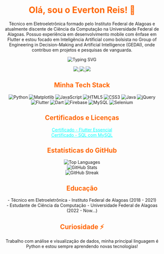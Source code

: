<h1 align="center" style="color: #FF6600;">Olá, sou o Everton Reis! 👋</h1>

<p align="center">
  Técnico em Eletroeletrônica formado pelo Instituto Federal de Alagoas e atualmente discente de Ciência da Computação na Universidade Federal de Alagoas. Possuo experiência em desenvolvimento mobile com ênfase em Flutter e estou focado em Inteligência Artificial como bolsista no Group of Engineering in Decision-Making and Artificial Intelligence (GEDAI), onde contribuo em projetos e pesquisas de vanguarda.
</p>

<p align="center">
  <img src="https://readme-typing-svg.herokuapp.com/?color=FFFFFF&lines=Welcome%2C+:)+%F0%9F%91%8B" alt="Typing SVG">
</p>

<p align="center">
  <a href="https://github.com/evertonreis1" alt="GitHub">
    <img src="https://img.shields.io/badge/GitHub-000000?style=for-the-badge&logo=github&logoColor=white" />
  </a>
  <a href="mailto:itsevertonreis@gmail.com" alt="Gmail">
    <img src="https://img.shields.io/badge/itsevertonreis@gmail.com-F74141?style=for-the-badge&logoColor=white&logo=gmail" />
  </a>
  <a href="https://www.linkedin.com/in/everton-reis-155a74236/" alt="LinkedIn">
    <img src="https://img.shields.io/badge/LinkedIn-%230077B5?style=for-the-badge&logo=linkedin&logoColor=white" />
  </a>
</p>

<h2 align="center" style="color: #FF6600;">Minha Tech Stack</h2>

<p align="center">
  <img src="https://img.shields.io/badge/python-3670A0?style=flat-square&logo=python&logoColor=ffdd54" alt="Python">
  <img src="https://img.shields.io/badge/matplotlib-%23FF6F00.svg?style=flat-square&logo=matplotlib&logoColor=white" alt="Matplotlib">
  <img src="https://img.shields.io/badge/javascript-%23323330.svg?style=flat-square&logo=javascript&logoColor=%23F7DF1E" alt="JavaScript">
  <img src="https://img.shields.io/badge/html5-%23E34F26.svg?style=flat-square&logo=html5&logoColor=white" alt="HTML5">
  <img src="https://img.shields.io/badge/css3-%231572B6.svg?style=flat-square&logo=css3&logoColor=white" alt="CSS3">
  <img src="https://img.shields.io/badge/java-%23ED8B00.svg?style=flat-square&logo=java&logoColor=white" alt="Java">
  <img src="https://img.shields.io/badge/jquery-%230769AD.svg?style=flat-square&logo=jquery&logoColor=white" alt="jQuery">
  <img src="https://img.shields.io/badge/flutter-%2302569B.svg?style=flat-square&logo=flutter&logoColor=white" alt="Flutter">
  <img src="https://img.shields.io/badge/dart-%230175C2.svg?style=flat-square&logo=dart&logoColor=white" alt="Dart">
  <img src="https://img.shields.io/badge/firebase-%23FFCA28.svg?style=flat-square&logo=firebase&logoColor=black" alt="Firebase">
  <img src="https://img.shields.io/badge/mysql-%2300f.svg?style=flat-square&logo=mysql&logoColor=white" alt="MySQL">
  <img src="https://img.shields.io/badge/selenium-%230072b5.svg?style=flat-square&logo=selenium&logoColor=white" alt="Selenium">
</p>

<h2 align="center" style="color: #FF6600;">Certificados e Licenças</h2>

<p align="center">
  <a href="https://www.udemy.com/certificate/UC-b219b415-08df-4543-8ee2-e47c9d1cf268/" target="_blank" style="color: #00FFFF;">Certificado - Flutter Essencial</a><br>
  <a href="https://www.udemy.com/certificate/UC-912081b9-ee72-49ed-9242-b744378992e6/" target="_blank" style="color: #00FFFF;">Certificado - SQL com MySQL</a>
</p>

<h2 align="center" style="color: #FF6600;">Estatísticas do GitHub</h2>

<p align="center">
  <img src="https://github-readme-stats.vercel.app/api/top-langs/?username=evertonreis1&theme=radical&count_private=true&langs_count=8" alt="Top Languages"><br/>
  <img src="https://github-readme-stats.vercel.app/api?username=evertonreis1&show_icons=true&theme=radical&count_private=true" alt="GitHub Stats"><br/>
  <img src="https://github-readme-streak-stats.herokuapp.com/?user=evertonreis1&theme=radical&hide_border=true" alt="GitHub Streak"><br/>
</p>

<h2 align="center" style="color: #FF6600;">Educação</h2>

<p align="center">
  - Técnico em Eletroeletrônica - Instituto Federal de Alagoas (2018 - 2021)<br>
  - Estudante de Ciência da Computação - Universidade Federal de Alagoas (2022 - Now...)
</p>

<h2 align="center" style="color: #FF6600;">Curiosidade ⚡</h2>

<p align="center">
  Trabalho com análise e visualização de dados, minha principal linguagem é Python e estou sempre aprendendo novas tecnologias!
</p>




